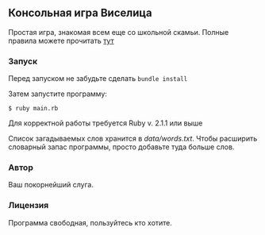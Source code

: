 ## Консольная игра Виселица
Простая игра, знакомая всем еще со школьной скамьи.
Полные правила можете прочитать [тут](https://ru.wikipedia.org/wiki/%D0%92%D0%B8%D1%81%D0%B5%D0%BB%D0%B8%D1%86%D0%B0_(%D0%B8%D0%B3%D1%80%D0%B0))

### Запуск

Перед запуском не забудьте сделать `bundle install`

Затем запустите программу:

```
$ ruby main.rb
```

Для корректной работы требуется Ruby v. 2.1.1 или выше

Список загадываемых слов хранится в *data/words.txt*. Чтобы расширить словарный запас программы, просто добавьте туда больше слов.

### Автор
Ваш покорнейший слуга.

### Лицензия

Программа свободная, пользуйтесь кто хотите.
